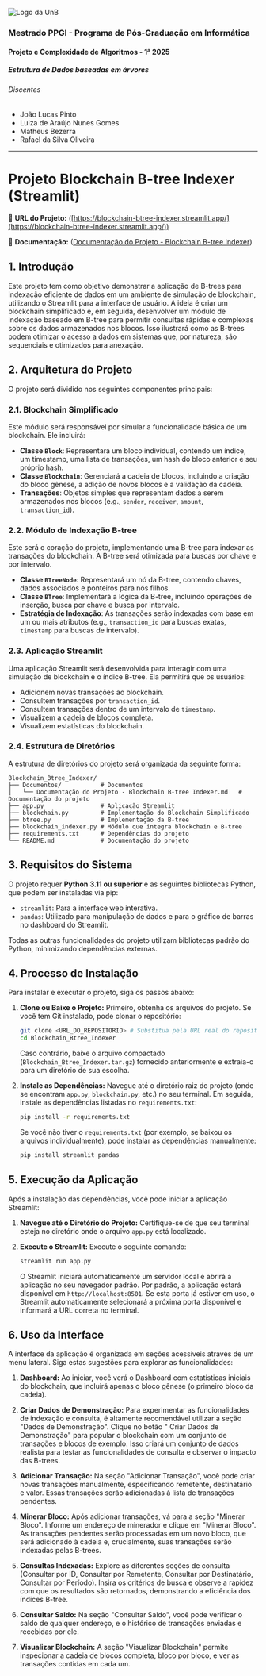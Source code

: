 ![Logo da UnB](https://repositorio-imagens.netlify.app/logounb.png)
### Mestrado PPGI - Programa de Pós-Graduação em Informática 
#### Projeto e Complexidade de Algoritmos - 1ª 2025 
##### Estrutura de Dados baseadas em árvores
###### Discentes
*   João Lucas Pinto
*   Luiza de Araújo Nunes Gomes
*   Matheus Bezerra
*   Rafael da Silva Oliveira

---
# Projeto Blockchain B-tree Indexer (Streamlit)
🔗 **URL do Projeto:** ([https://blockchain-btree-indexer.streamlit.app/](https://blockchain-btree-indexer.streamlit.app/))

📄 **Documentação:** ([Documentação do Projeto - Blockchain B-tree Indexer](https://github.com/Rafa516/Blockchain_Btree_Indexer/blob/main/Documentos/Documenta%C3%A7%C3%A3o%20do%20Projeto%20-%20Blockchain%20B-tree%20Indexer.md))
## 1. Introdução

Este projeto tem como objetivo demonstrar a aplicação de B-trees para indexação eficiente de dados em um ambiente de simulação de blockchain, utilizando o Streamlit para a interface de usuário. A ideia é criar um blockchain simplificado e, em seguida, desenvolver um módulo de indexação baseado em B-tree para permitir consultas rápidas e complexas sobre os dados armazenados nos blocos. Isso ilustrará como as B-trees podem otimizar o acesso a dados em sistemas que, por natureza, são sequenciais e otimizados para anexação.

## 2. Arquitetura do Projeto

O projeto será dividido nos seguintes componentes principais:

### 2.1. Blockchain Simplificado

Este módulo será responsável por simular a funcionalidade básica de um blockchain. Ele incluirá:

*   **Classe `Block`**: Representará um bloco individual, contendo um índice, um timestamp, uma lista de transações, um hash do bloco anterior e seu próprio hash.
*   **Classe `Blockchain`**: Gerenciará a cadeia de blocos, incluindo a criação do bloco gênese, a adição de novos blocos e a validação da cadeia.
*   **Transações**: Objetos simples que representam dados a serem armazenados nos blocos (e.g., `sender`, `receiver`, `amount`, `transaction_id`).

### 2.2. Módulo de Indexação B-tree

Este será o coração do projeto, implementando uma B-tree para indexar as transações do blockchain. A B-tree será otimizada para buscas por chave e por intervalo.

*   **Classe `BTreeNode`**: Representará um nó da B-tree, contendo chaves, dados associados e ponteiros para nós filhos.
*   **Classe `BTree`**: Implementará a lógica da B-tree, incluindo operações de inserção, busca por chave e busca por intervalo.
*   **Estratégia de Indexação**: As transações serão indexadas com base em um ou mais atributos (e.g., `transaction_id` para buscas exatas, `timestamp` para buscas de intervalo).

### 2.3. Aplicação Streamlit

Uma aplicação Streamlit será desenvolvida para interagir com uma simulação de blockchain e o índice B-tree. Ela permitirá que os usuários:

*   Adicionem novas transações ao blockchain.
*   Consultem transações por `transaction_id`.
*   Consultem transações dentro de um intervalo de `timestamp`.
*   Visualizem a cadeia de blocos completa.
*   Visualizem estatísticas do blockchain.

### 2.4. Estrutura de Diretórios

A estrutura de diretórios do projeto será organizada da seguinte forma:

```
Blockchain_Btree_Indexer/
├── Documentos/           # Documentos
│   └── Documentação do Projeto - Blockchain B-tree Indexer.md   # Documentação do projeto
├── app.py                # Aplicação Streamlit
├── blockchain.py         # Implementação do Blockchain Simplificado
├── btree.py              # Implementação da B-tree
├── blockchain_indexer.py # Módulo que integra blockchain e B-tree
├── requirements.txt      # Dependências do projeto
└── README.md             # Documentação do projeto
```

## 3. Requisitos do Sistema

O projeto requer **Python 3.11 ou superior** e as seguintes bibliotecas Python, que podem ser instaladas via pip:

*   `streamlit`: Para a interface web interativa.
*   `pandas`: Utilizado para manipulação de dados e para o gráfico de barras no dashboard do Streamlit.

Todas as outras funcionalidades do projeto utilizam bibliotecas padrão do Python, minimizando dependências externas.

## 4. Processo de Instalação

Para instalar e executar o projeto, siga os passos abaixo:

1.  **Clone ou Baixe o Projeto:**
    Primeiro, obtenha os arquivos do projeto. Se você tem Git instalado, pode clonar o repositório:
    ```bash
    git clone <URL_DO_REPOSITORIO> # Substitua pela URL real do repositório, se aplicável
    cd Blockchain_Btree_Indexer
    ```
    Caso contrário, baixe o arquivo compactado (`Blockchain_Btree_Indexer.tar.gz`) fornecido anteriormente e extraia-o para um diretório de sua escolha.

2.  **Instale as Dependências:**
    Navegue até o diretório raiz do projeto (onde se encontram `app.py`, `blockchain.py`, etc.) no seu terminal. Em seguida, instale as dependências listadas no `requirements.txt`:
    ```bash
    pip install -r requirements.txt
    ```
    Se você não tiver o `requirements.txt` (por exemplo, se baixou os arquivos individualmente), pode instalar as dependências manualmente:
    ```bash
    pip install streamlit pandas
    ```

## 5. Execução da Aplicação

Após a instalação das dependências, você pode iniciar a aplicação Streamlit:

1.  **Navegue até o Diretório do Projeto:**
    Certifique-se de que seu terminal esteja no diretório onde o arquivo `app.py` está localizado.

2.  **Execute o Streamlit:**
    Execute o seguinte comando:
    ```bash
    streamlit run app.py
    ```
    O Streamlit iniciará automaticamente um servidor local e abrirá a aplicação no seu navegador padrão. Por padrão, a aplicação estará disponível em `http://localhost:8501`. Se esta porta já estiver em uso, o Streamlit automaticamente selecionará a próxima porta disponível e informará a URL correta no terminal.

## 6. Uso da Interface

A interface da aplicação é organizada em seções acessíveis através de um menu lateral. Siga estas sugestões para explorar as funcionalidades:

1.  **Dashboard:** Ao iniciar, você verá o Dashboard com estatísticas iniciais do blockchain, que incluirá apenas o bloco gênese (o primeiro bloco da cadeia).

2.  **Criar Dados de Demonstração:** Para experimentar as funcionalidades de indexação e consulta, é altamente recomendável utilizar a seção "Dados de Demonstração". Clique no botão " Criar Dados de Demonstração" para popular o blockchain com um conjunto de transações e blocos de exemplo. Isso criará um conjunto de dados realista para testar as funcionalidades de consulta e observar o impacto das B-trees.

3.  **Adicionar Transação:** Na seção "Adicionar Transação", você pode criar novas transações manualmente, especificando remetente, destinatário e valor. Essas transações serão adicionadas à lista de transações pendentes.

4.  **Minerar Bloco:** Após adicionar transações, vá para a seção "Minerar Bloco". Informe um endereço de minerador e clique em "Minerar Bloco". As transações pendentes serão processadas em um novo bloco, que será adicionado à cadeia e, crucialmente, suas transações serão indexadas pelas B-trees.

5.  **Consultas Indexadas:** Explore as diferentes seções de consulta (Consultar por ID, Consultar por Remetente, Consultar por Destinatário, Consultar por Período). Insira os critérios de busca e observe a rapidez com que os resultados são retornados, demonstrando a eficiência dos índices B-tree.

6.  **Consultar Saldo:** Na seção "Consultar Saldo", você pode verificar o saldo de qualquer endereço, e o histórico de transações enviadas e recebidas por ele.

7.  **Visualizar Blockchain:** A seção "Visualizar Blockchain" permite inspecionar a cadeia de blocos completa, bloco por bloco, e ver as transações contidas em cada um.
